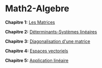 # Math2-Algebre

__Chapitre 1:__ [Les Matrices](https://github.com/Hamrita/Math2-Algebre/blob/main/Chap1/Matrices%20.pdf)

__Chapitre 2:__ [Déterminants-Systèmes linéaires](https://github.com/Hamrita/Math2-Algebre/blob/main/Chap2/Chap2.pdf)

__Chapitre 3:__ [Diagonalisation d'une matrice](https://github.com/Hamrita/Math2-Algebre/blob/main/Chap3/Diagonalisation.pdf)

__Chapitre 4:__ [Espaces vectoriels](https://github.com/Hamrita/Math2-Algebre/blob/main/Chap4/EspaceVectoriel.pdf)

__Chapitre 5:__ [Application linéaire](https://github.com/Hamrita/Math2-Algebre/tree/main/Chap5)
